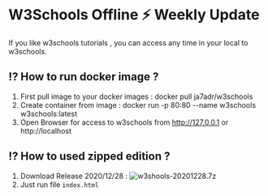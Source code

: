 # W3Schools Offline ⚡️  Weekly Update

If you like w3schools tutorials , you can access any time in your local to w3schools.

## ⁉️ How to run docker image ?

1. First pull image to your docker images : docker pull ja7adr/w3schools
2. Create container from image : docker run -p 80:80 --name w3schools w3schools:latest
3. Open Browser for access to w3schools from http://127.0.0.1 or http://localhost

## ⁉️ How to used zipped edition ?

1. Download Release 2020/12/28 : ![w3shools-20201228.7z](https://github.com/Ja7adR/W3Schools/releases/tag/v2020.12.28)
2. Just run file `index.html`
